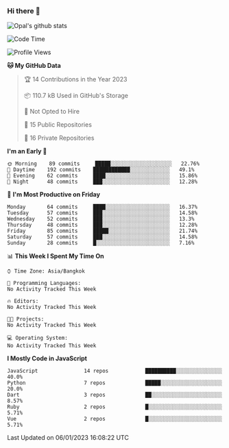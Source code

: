 ### Hi there 👋

![Opal's github stats](https://github-readme-stats.vercel.app/api?username=coolkidneversleep&count_private=true&show_icons=true&theme=radical)


<!--START_SECTION:waka-->
![Code Time](http://img.shields.io/badge/Code%20Time-64%20hrs%2038%20mins-blue)

![Profile Views](http://img.shields.io/badge/Profile%20Views-28-blue)

**🐱 My GitHub Data** 

> 🏆 14 Contributions in the Year 2023
 > 
> 📦 110.7 kB Used in GitHub's Storage 
 > 
> 🚫 Not Opted to Hire
 > 
> 📜 15 Public Repositories 
 > 
> 🔑 16 Private Repositories  
 > 
**I'm an Early 🐤** 

```text
🌞 Morning    89 commits     █████░░░░░░░░░░░░░░░░░░░░   22.76% 
🌆 Daytime    192 commits    ████████████░░░░░░░░░░░░░   49.1% 
🌃 Evening    62 commits     ████░░░░░░░░░░░░░░░░░░░░░   15.86% 
🌙 Night      48 commits     ███░░░░░░░░░░░░░░░░░░░░░░   12.28%

```
📅 **I'm Most Productive on Friday** 

```text
Monday       64 commits     ████░░░░░░░░░░░░░░░░░░░░░   16.37% 
Tuesday      57 commits     ███░░░░░░░░░░░░░░░░░░░░░░   14.58% 
Wednesday    52 commits     ███░░░░░░░░░░░░░░░░░░░░░░   13.3% 
Thursday     48 commits     ███░░░░░░░░░░░░░░░░░░░░░░   12.28% 
Friday       85 commits     █████░░░░░░░░░░░░░░░░░░░░   21.74% 
Saturday     57 commits     ███░░░░░░░░░░░░░░░░░░░░░░   14.58% 
Sunday       28 commits     █░░░░░░░░░░░░░░░░░░░░░░░░   7.16%

```


📊 **This Week I Spent My Time On** 

```text
⌚︎ Time Zone: Asia/Bangkok

💬 Programming Languages: 
No Activity Tracked This Week

🔥 Editors: 
No Activity Tracked This Week

🐱‍💻 Projects: 
No Activity Tracked This Week

💻 Operating System: 
No Activity Tracked This Week

```

**I Mostly Code in JavaScript** 

```text
JavaScript               14 repos            ██████████░░░░░░░░░░░░░░░   40.0% 
Python                   7 repos             █████░░░░░░░░░░░░░░░░░░░░   20.0% 
Dart                     3 repos             ██░░░░░░░░░░░░░░░░░░░░░░░   8.57% 
Ruby                     2 repos             █░░░░░░░░░░░░░░░░░░░░░░░░   5.71% 
Vue                      2 repos             █░░░░░░░░░░░░░░░░░░░░░░░░   5.71%

```



 Last Updated on 06/01/2023 16:08:22 UTC
<!--END_SECTION:waka-->

